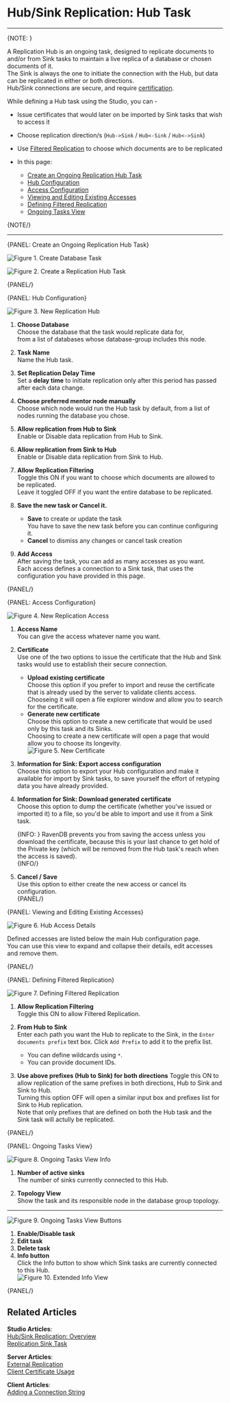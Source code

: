 # Hub/Sink Replication: Hub Task
---

{NOTE: }

A Replication Hub is an ongoing task, designed to replicate documents to and/or 
from Sink tasks to maintain a live replica of a database or chosen documents of it.  
The Sink is always the one to initiate the connection with the Hub, but data can 
be replicated in either or both directions.  
Hub/Sink connections are secure, and require [certification](../../../../../studio/database/tasks/ongoing-tasks/hub-sink-replication/overview#certificates).  

While defining a Hub task using the Studio, you can -  
* Issue certificates that would later on be imported by Sink tasks that wish to access it  
* Choose replication direction/s (`Hub->Sink` / `Hub<-Sink` / `Hub<->Sink`)  
* Use [Filtered Replication](../../../../../studio/database/tasks/ongoing-tasks/hub-sink-replication/overview#filtered-replication) to choose which documents are to be replicated  

* In this page:
   * [Create an Ongoing Replication Hub Task](../../../../../studio/database/tasks/ongoing-tasks/hub-sink-replication/replication-hub-task#create-an-ongoing-replication-hub-task)  
   * [Hub Configuration](../../../../../studio/database/tasks/ongoing-tasks/hub-sink-replication/replication-hub-task#hub-configuration)  
   * [Access Configuration](../../../../../studio/database/tasks/ongoing-tasks/hub-sink-replication/replication-hub-task#access-configuration)  
   * [Viewing and Editing Existing Accesses](../../../../../studio/database/tasks/ongoing-tasks/hub-sink-replication/replication-hub-task#viewing-and-editing-existing-accesses)  
   * [Defining Filtered Replication](../../../../../studio/database/tasks/ongoing-tasks/hub-sink-replication/replication-hub-task#defining-filtered-replication)  
   * [Ongoing Tasks View](../../../../../studio/database/tasks/ongoing-tasks/hub-sink-replication/replication-hub-task#ongoing-tasks-view)  

{NOTE/}

---

{PANEL: Create an Ongoing Replication Hub Task}

![Figure 1. Create Database Task](images/hub/hub_create-database-task.png "Create Database Task")

![Figure 2. Create a Replication Hub Task](images/hub/hub_choose-hub-task.png "Create a Replication Hub Task")

{PANEL/}

{PANEL: Hub Configuration}

![Figure 3. New Replication Hub](images/hub/hub_new-replication-hub.png "New Replication Hub")

1. **Choose Database**  
   Choose the database that the task would replicate data for,  
   from a list of databases whose database-group includes this node.  

2. **Task Name**  
   Name the Hub task.  

3. **Set Replication Delay Time**  
   Set a **delay time** to initiate replication only after this period has passed after each data change.  

4. **Choose preferred mentor node manually**  
   Choose which node would run the Hub task by default, 
   from a list of nodes running the database you chose.  

5. **Allow replication from Hub to Sink**  
   Enable or Disable data replication from Hub to Sink.  

6. **Allow replication from Sink to Hub**  
   Enable or Disable data replication from Sink to Hub.  

7. **Allow Replication Filtering**  
   Toggle this ON if you want to choose which documents are allowed to be replicated.  
   Leave it toggled OFF if you want the entire database to be replicated.  

8. **Save the new task or Cancel it.**  
    * **Save** to create or update the task  
      You have to save the new task before you can continue configuring it.  
    * **Cancel** to dismiss any changes or cancel task creation  

9. **Add Access**  
   After saving the task, you can add as many accesses as you want.  
   Each access defines a connection to a Sink task, that uses the configuration 
   you have provided in this page.  

{PANEL/}

{PANEL: Access Configuration}

![Figure 4. New Replication Access](images/hub/hub_new-replication-access.png "New Replication Access")

1. **Access Name**  
   You can give the access whatever name you want.  

2. **Certificate**  
   Use one of the two options to issue the certificate that the Hub and Sink 
   tasks would use to establish their secure connection.  
    * **Upload existing certificate**  
      Choose this option if you prefer to import and reuse the certificate 
      that is already used by the server to validate clients access.  
      Chooseing it will open a file explorer window and allow you to 
      search for the certificate.  
    * **Generate new certificate**  
      Choose this option to create a new certificate that would be used 
      only by this task and its Sinks.  
      Choosing to create a new certificate will open a page that would 
      allow you to choose its longevity.  
       ![Figure 5. New Certificate](images/hub/hub_generate-new-replication-certificate.png "New Certificate")


3. **Information for Sink: Export access configuration**  
   Choose this option to export your Hub configuration and make it 
   available for import by Sink tasks, to save yourself the effort 
   of retyping data you have already provided.  

4. **Information for Sink: Download generated certificate**  
   Choose this option to dump the certificate (whether you've issued 
   or imported it) to a file, so you'd be able to import and use 
   it from a Sink task.  

     {INFO: }
     RavenDB prevents you from saving the access unless you download 
     the certificate, because this is your last chance to get hold of 
     the Private key (which will be removed from the Hub task's reach 
     when the access is saved).  
     {INFO/}
   
5. **Cancel / Save**  
   Use this option to either create the new access or cancel its configuration.  
{PANEL/}

{PANEL: Viewing and Editing Existing Accesses}

![Figure 6. Hub Access Details](images/hub/hub_hub-access-details.png "Hub Access Details")

Defined accesses are listed below the main Hub configuration page.  
You can use this view to expand and collapse their details, edit accesses 
and remove them.  

{PANEL/}

{PANEL: Defining Filtered Replication}

![Figure 7. Defining Filtered Replication](images/hub/hub_filtered-replication.png "Defining Filtered Replication")

1. **Allow Replication Filtering**  
   Toggle this ON to allow Filtered Replication.  

2. **From Hub to Sink**  
   Enter each path you want the Hub to replicate to the Sink, 
   in the `Enter documents prefix` text box. Click `Add Prefix` 
   to add it to the prefix list.  
    * You can define wildcards using `*`.  
    * You can provide document IDs.  

3. **Use above prefixes (Hub to Sink) for both directions**
   Toggle this ON to allow replication of the same prefixes in 
   both directions, Hub to Sink and Sink to Hub.  
   Turning this option OFF will open a similar input box and 
   prefixes list for Sink to Hub replication.  
   Note that only prefixes that are defined on both the Hub 
   task and the Sink task will actully be replicated.  

{PANEL/}

{PANEL: Ongoing Tasks View}

![Figure 8. Ongoing Tasks View Info](images/hub/hub_ongoing_tasks_view_info.png "Ongoing Tasks View Info")

1. **Number of active sinks**  
   The number of sinks currently connected to this Hub.  

3. **Topology View**  
   Show the task and its responsible node in the database group topology.  

---

![Figure 9. Ongoing Tasks View Buttons](images/hub/hub_ongoing_tasks_view_buttons.png "Ongoing Tasks View Buttons")

1. **Enable/Disable task**  
2. **Edit task**  
3. **Delete task**  
4. **Info button**  
   Click the Info button to show which Sink tasks are currently connected to this Hub.  
   ![Figure 10. Extended Info View](images/hub/hub_extended-info.png "Extended Info View")  

{PANEL/}



## Related Articles

**Studio Articles**:   
[Hub/Sink Replication: Overview](../../../../../studio/database/tasks/ongoing-tasks/hub-sink-replication/overview)  
[Replication Sink Task](../../../../../studio/database/tasks/ongoing-tasks/hub-sink-replication/replication-sink-task)  

**Server Articles**:  
[External Replication](../../../../../server/ongoing-tasks/external-replication)  
[Client Certificate Usage](../../../../../server/security/authentication/client-certificate-usage)  

**Client Articles**:  
[Adding a Connection String](../../../../../client-api/operations/maintenance/connection-strings/add-connection-string#operations-how-to-add-a-connection-string)  


